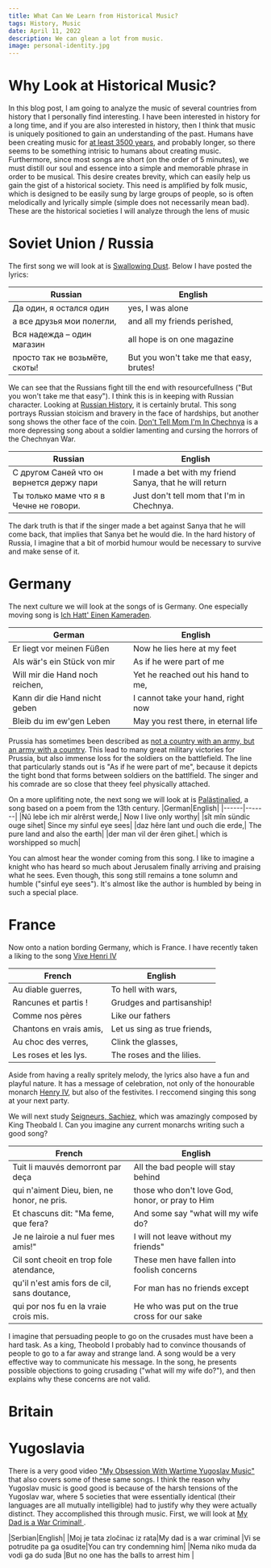 ```yaml
---
title: What Can We Learn from Historical Music?
tags: History, Music
date: April 11, 2022
description: We can glean a lot from music.
image: personal-identity.jpg
---
```


# Why Look at Historical Music?

In this blog post, I am going to analyze the music of several countries from history that I personally
find interesting. I have been interested in history for a long time, and if you are also interested
in history, then I think that music is uniquely positioned to gain an understanding of the past.
Humans have been creating music for [at least 3500 years](https://www.youtube.com/watch?v=w8tfBLvlN98),
and probably longer, so there seems to be something intrisic to humans about creating music.
Furthermore, since most songs are short (on the order of 5 minutes), we must distill our soul
and essence into a simple and memorable phrase in order to be musical. This desire creates brevity,
which can easily help us gain the gist of a historical society. This need is amplified
by folk music, which is designed to be easily sung by large groups of people, so is often
melodically and lyrically simple (simple does not necessarily mean bad). These are the
historical societies I will analyze through the lens of music


# Soviet Union / Russia
The first song we will look at is [Swallowing Dust](https://www.youtube.com/watch?v=8iAoibAgAvM).
Below I have posted the lyrics:

| Russian      | English |
| ----------- | ----------- |
|Да один, я остался один |yes, I was alone|
|а все друзья мои полегли,|and all my friends perished,|
|Вся надежда – один магазин|all hope is on one magazine|
|просто так не возьмёте, скоты!| But you won't take me that easy, brutes!|

We can see that the Russians fight till the end with resourcefullness ("But you won't take me that easy"). I think this is in keeping with Russian character. Looking at [Russian History](https://en.wikipedia.org/wiki/History_of_Russia), it is certainly brutal. This song portrays Russian
stoicism and bravery in the face of hardships, but another song shows the other face of
the coin. [Don't Tell Mom I'm In Chechnya](https://www.youtube.com/watch?v=DHCzaiJEoEY)
is a more depressing song about a soldier lamenting and cursing the horrors of the
Chechnyan War. 

| Russian      | English |
| ----------- | ----------- |
|С другом Саней что он вернется держу пари|I made a bet with my friend Sanya, that he will return|
|Ты только маме что я в Чечне не говори.|Just don't tell mom that I'm in Chechnya.|

The dark truth is that if the singer made a bet against Sanya that he will come back, that
implies that Sanya bet he would die. In the hard history of Russia, I imagine that a
bit of morbid humour would be necessary to survive and make sense of it. 


# Germany
The next culture we will look at the songs of is Germany. One especially moving song is
[Ich Hatt' Einen Kameraden](https://www.youtube.com/watch?v=3Y1Z1y2PSNw).

| German | English|
| ------ | -------|
|Er liegt vor meinen Füßen|Now he lies here at my feet|
|Als wär's ein Stück von mir|As if he were part of me|
|Will mir die Hand noch reichen,|Yet he reached out his hand to me,|
|Kann dir die Hand nicht geben|I cannot take your hand, right now|
|Bleib du im ew'gen Leben|May you rest there, in eternal life|
 
Prussia has sometimes been described as [not a country with an army, but an army with a country](https://en.wikipedia.org/wiki/Prussian_Army#:~:text=The%20social%20classes%20were%20all,an%20army%20with%20a%20country%22.). This lead to many great military victories for Prussia, but
also immense loss for the soldiers on the battlefield. The line that particularly stands
out is "As if he were part of me", because it depicts the tight bond that forms between
soldiers on the battlfield. The singer and his comrade are so close that theey feel
physically attached.

On a more uplifiting note, the next song we will look at is [Palästinalied](https://www.youtube.com/watch?v=L2UBQArOa5c), a song based on a poem from the 13th century.
|German|English|
|------|-------|
|Nû lebe ich mir alrêrst werde,| Now I live only worthy|
|sît mîn sündic ouge sihet| Since my sinful eye sees|
|daz hêre lant und ouch die erde,| The pure land and also the earth|
|der man vil der êren gihet.| which is worshipped so much|

You can almost hear the wonder coming from this song. I like to imagine a knight who has
heard so much about Jerusalem finally arriving and praising what he sees. Even though, this
song still remains a tone solumn and humble ("sinful eye sees"). It's almost like
the author is humbled by being in such a special place. 
 
 
# France
Now onto a nation bording Germany, which is France. I have recently taken a liking
to the song [Vive Henri IV](https://www.youtube.com/watch?v=7MFBD15ehjA)

|French|English|
|------|-------|
|Au diable guerres,|To hell with wars,
|Rancunes et partis !|Grudges and partisanship!|
|Comme nos pères|Like our fathers|
|Chantons en vrais amis,|Let us sing as true friends,
|Au choc des verres,|Clink the glasses,|
|Les roses et les lys.|The roses and the lilies.|

Aside from having a really spritely melody, the lyrics also have a fun and playful nature.
It has a message of celebration, not only of the honourable monarch [Henry IV](https://en.wikipedia.org/wiki/Henry_IV_of_France), but also of the festivites. I reccomend singing this song
at your next party.

We will next study [Seigneurs, Sachiez](https://www.youtube.com/watch?v=AjSyaOE-O8s), which
was amazingly composed by King Theobald I. Can you imagine any current monarchs writing
such a good song? 

|French|English|
|------|-------|
|Tuit li mauvés demorront par deça| All the bad people will stay behind|
|qui n'aiment Dieu, bien, ne honor, ne pris.| those who don't love God, honor, or pray to Him|
|Et chascuns dit: "Ma feme, que fera?| And some say "what will my wife do?|
|Je ne lairoie a nul fuer mes amis!"| I will not leave without my friends"|
|Cil sont cheoit en trop fole atendance,|These men have fallen into foolish concerns|
|qu'il n'est amis fors de cil, sans doutance,| For man has no friends except|
|qui por nos fu en la vraie crois mis.| He who was put on the true cross for our sake|

I imagine that persuading people to go on the crusades must have been a hard task.
As a king, Theobold I probably had to convince thousands of people to go to a far
away and strange land. A song would be a very effective way to communicate his
message. In the song, he presents possible objections to going crusading ("what will my 
wife do?"), and then explains why these concerns are not valid. 

# Britain

# Yugoslavia
There is a very good video ["My Obsession With Wartime Yugoslav Music"](https://www.youtube.com/watch?v=v8EQllZFqLg) that also covers some of these same songs. I think the reason
why Yugoslav music is good good is because of the harsh tensions of the Yugoslav war,
where 5 societies that were essentially identical (their languages
are all mutually intelligible) had to justify why they were actually distinct.
They accomplished this through music. First, we will look at [My Dad is a War Criminal!
](https://www.youtube.com/watch?v=6TwioIc6a_8).

|Serbian|English|
|Moj je tata zločinac iz rata|My dad is a war criminal 
|Vi se potrudite pa ga osudite|You can try condemning him|
|Nema niko muda da vodi ga do suda |But no one has the balls to arrest him |


